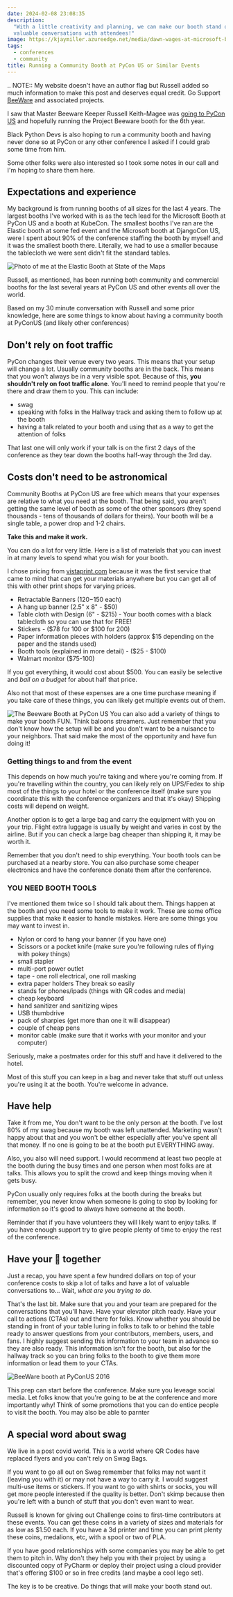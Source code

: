```yaml
---
date: 2024-02-08 23:08:35
description:
  "With a little creativity and planning, we can make our booth stand out and have
  valuable conversations with attendees!"
image: https://kjaymiller.azureedge.net/media/dawn-wages-at-microsoft-booth-djangocon-2022.jpg
tags:
  - conferences
  - community
title: Running a Community Booth at PyCon US or Similar Events
---
```


.. NOTE::
My website doesn't have an author flag but Russell added so much information to make this post and deserves equal credit. Go Support [BeeWare](https://beeware.org/) and associated projects.

I saw that Master Beeware Keeper Russell Keith-Magee was [going to PyCon US](https://cloudisland.nz/@freakboy3742/111898057174534510) and hopefully running the Project Beeware booth for the 6th year.

Black Python Devs is also hoping to run a community booth and having never done so at PyCon or any other conference I asked if I could grab some time from him.

Some other folks were also interested so I took some notes in our call and I'm hoping to share them here.

## Expectations and experience

My background is from running booths of all sizes for the last 4 years. The largest booths I've worked with is as the tech lead for the Microsoft Booth at PyCon US and a booth at KubeCon. The smallest booths I've ran are the Elastic booth at some fed event and the Microsoft booth at DjangoCon US, were I spent about 90% of the conference staffing the booth by myself and it was the smallest booth there. Literally, we had to use a smaller because the tablecloth we were sent didn't fit the standard tables.

![Photo of me at the Elastic Booth at State of the Maps](https://kjaymiller.azureedge.net/media/Elastic%20at%20SOTM.jpg)

Russell, as mentioned, has been running both community and commercial booths for the last several years at PyCon US and other events all over the world.

Based on my 30 minute conversation with Russell and some prior knowledge, here are some things to know about having a community booth at PyConUS (and likely other conferences)

## Don't rely on foot traffic

PyCon changes their venue every two years. This means that your setup will change a lot. Usually community booths are in the back. This means that you won't always be in a very visible spot. Because of this, **you shouldn't rely on foot traffic alone**. You'll need to remind people that you're there and draw them to you. This can include:

- swag
- speaking with folks in the Hallway track and asking them to follow up at the booth
- having a talk related to your booth and using that as a way to get the attention of folks

That last one will only work if your talk is on the first 2 days of the conference as they tear down the booths half-way through the 3rd day.

## Costs don't need to be astronomical

Community Booths at PyCon US are free which means that your expenses are relative to what you need at the booth. That being said, you aren't getting the same level of booth as some of the other sponsors (they spend thousands - tens of thousands of dollars for theirs). Your booth will be a single table, a power drop and 1-2 chairs.

**Take this and make it work.**

You can do a lot for very little. Here is a list of materials that you can invest in at many levels to spend what you wish for your booth.

I chose pricing from [vistaprint.com](https://vistaprint.com) because it was the first service that came to mind that can get your materials anywhere but you can get all of this with other print shops for varying prices.

- Retractable Banners ($120-$150 each)
- A hang up banner (2.5" x 8" - $50)
- Table cloth with Design (6" - $215) - Your booth comes with a black tablecloth so you can use that for FREE!
- Stickers - ($78 for 100 or $100 for 200)
- Paper information pieces with holders (approx $15 depending on the paper and the stands used)
- Booth tools (explained in more detail) - ($25 - $100)
- Walmart monitor ($75-100)

If you got everything, it would cost about $500. You can easily be selective and _ball on a budget_ for about half that price.

Also not that most of these expenses are a one time purchase meaning if you take care of these things, you can likely get multiple events out of them.

![The Beeware Booth at PyCon US](https://kjaymiller.azureedge.net/media/beeware-booth.jpg)
You can also add a variety of things to make your booth FUN. Think baloons streamers. Just remember that you don't know how the setup will be and you don't want to be a nuisance to your neighbors. That said make the most of the opportunity and have fun doing it!

### Getting things to and from the event

This depends on how much you're taking and where you're coming from. If you're travelling within the country, you can likely rely on UPS/Fedex to ship most of the things to your hotel or the conference itself (make sure you coordinate this with the conference organizers and that it's okay) Shipping costs will depend on weight.

Another option is to get a large bag and carry the equipment with you on your trip. Flight extra luggage is usually by weight and varies in cost by the airline. But if you can check a large bag cheaper than shipping it, it may be worth it.

Remember that you don't need to ship everything. Your booth tools can be purchased at a nearby store. You can also purchase some cheaper electronics and have the conference donate them after the conference.

### YOU NEED BOOTH TOOLS

I've mentioned them twice so I should talk about them. Things happen at the booth and you need some tools to make it work. These are some office supplies that make it easier to handle mistakes. Here are some things you may want to invest in.

- Nylon or cord to hang your banner (if you have one)
- Scissors or a pocket knife (make sure you're following rules of flying with pokey things)
- small stapler
- multi-port power outlet
- tape - one roll electrical, one roll masking
- extra paper holders They break so easily
- stands for phones/ipads (things with QR codes and media)
- cheap keyboard
- hand sanitizer and sanitizing wipes
- USB thumbdrive
- pack of sharpies (get more than one it will disappear)
- couple of cheap pens
- monitor cable (make sure that it works with your monitor and your computer)

Seriously, make a postmates order for this stuff and have it delivered to the hotel.

Most of this stuff you can keep in a bag and never take that stuff out unless you're using it at the booth. You're welcome in advance.

## Have help

Take it from me, You don't want to be the only person at the booth. I've lost 80% of my swag because my booth was left unattended. Marketing wasn't happy about that and you won't be either especially after you've spent all that money. If no one is going to be at the booth put EVERYTHING away.

Also, you also will need support. I would recommend at least two people at the booth during the busy times and one person when most folks are at talks. This allows you to split the crowd and keep things moving when it gets busy.

PyCon usually only requires folks at the booth during the breaks but remember, you never know when someone is going to stop by looking for information so it's good to always have someone at the booth.

Reminder that if you have volunteers they will likely want to enjoy talks. If you have enough support try to give people plenty of time to enjoy the rest of the conference.

## Have your 💩 together

Just a recap, you have spent a few hundred dollars on top of your conference costs to skip a lot of talks and have a lot of valuable conversations to... Wait, _what are you trying to do_.

That's the last bit. Make sure that you and your team are prepared for the conversations that you'll have. Have your elevator pitch ready. Have your call to actions (CTAs) out and there for folks. Know whether you should be standing in front of your table luring in folks to talk to or behind the table ready to answer questions from your contributors, members, users, and fans. I highly suggest sending this information to your team in advance so they are also ready. This information isn't for the booth, but also for the hallway track so you can bring folks to the booth to give them more information or lead them to your CTAs.

![BeeWare booth at PyConUS 2016](https://kjaymiller.azureedge.net/media/beeware-booth-with-cool-backdrop.jpg)

This prep can start before the conference. Make sure you leveage social media. Let folks know that you're going to be at the conference and more importantly why! Think of some promotions that you can do entice people to visit the booth. You may also be able to parnter

## A special word about swag

We live in a post covid world. This is a world where QR Codes have replaced flyers and you can't rely on Swag Bags.

If you want to go all out on Swag remember that folks may not want it (leaving you with it) or may not have a way to carry it. I would suggest multi-use items or stickers. If you want to go with shirts or socks, you will get more people interested if the quality is better. Don't skimp because then you're left with a bunch of stuff that you don't even want to wear.

Russell is known for giving out Challenge coins to first-time contributors at these events. You can get these coins in a variety of sizes and materials for as low as $1.50 each. If you have a 3d printer and time you can print plenty these coins, medalions, etc, with a spool or two of PLA.

If you have good relationships with some companies you may be able to get them to pitch in. Why don't they help you with their project by using a discounted copy of PyCharm or deploy their project using a cloud provider that's offering $100 or so in free credits (and maybe a cool lego set).

The key is to be creative. Do things that will make your booth stand out.
